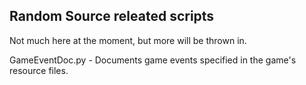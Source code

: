 ## Random Source releated scripts

Not much here at the moment, but more will be thrown in.

GameEventDoc.py - Documents game events specified in the game's resource files.